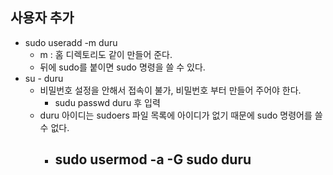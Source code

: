 ## 사용자 추가
- sudo useradd -m duru
  - m : 홈 디렉토리도 같이 만들어 준다.
  - 뒤에 sudo를 붙이면 sudo 명령을 쓸 수 있다.
- su - duru
  - 비밀번호 설정을 안해서 접속이 불가, 비밀번호 부터 만들어 주어야 한다.
    - sudu passwd duru 후 입력
  - duru 아이디는 sudoers 파일 목록에 아이디가 없기 때문에 sudo 명령어를 쓸 수 없다.
    - sudo usermod -a -G sudo duru
      - 
    